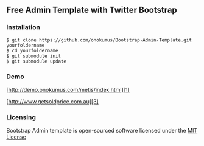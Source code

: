 Free Admin Template with Twitter Bootstrap
------------------------------------------

### Installation

    $ git clone https://github.com/onokumus/Bootstrap-Admin-Template.git yourfoldername
    $ cd yourfoldername
    $ git submodule init
    $ git submodule update

### Demo

[http://demo.onokumus.com/metis/index.html][1]

[http://www.getsoldprice.com.au][3]

### Licensing

Bootstrap Admin template is open-sourced software licensed under the [MIT License][2]


  [1]: http://demo.onokumus.com/metis/index.html
  [2]: http://opensource.org/licenses/MIT
  [3]: http://www.getsoldprice.com.au
